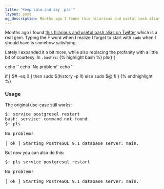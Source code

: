 ```yaml
---
title: "Keep calm and say `pls`"
layout: post
og_description: Months ago I found this hilarious and useful bash alias on Twitter which is a real gem. I wrote an expansion and made it a bit more polite.
---
```


Months ago I found [this hilarious and useful bash alias on Twitter](https://twitter.com/liamosaur/status/506975850596536320) which is a real gem. Typing the F word when I
realize I forget to start with `sudo` when I should have is somehow satisfying.

Lately I expanded it a bit more, while also replacing the profanity with a little bit of courtesy. In `.bashrc`:
{% highlight bash %}
pls() {

   echo ''
   echo 'No problem!'
   echo ''

   if [ $# -eq 0 ]
   then
        sudo $(history -p !!)
   else
        sudo $@
   fi
}
{% endhighlight %}

### Usage

The original use-case still works:

<pre class="terminal">
$: service postgresql restart
bash: service: command not found
$: pls

No problem!

[ ok ] Starting PostreSQL 9.1 database server: main.
</pre>

But now you can also do this:

<pre class="terminal">
$: pls service postgresql restart

No problem!

[ ok ] Starting PostreSQL 9.1 database server: main.
</pre>
